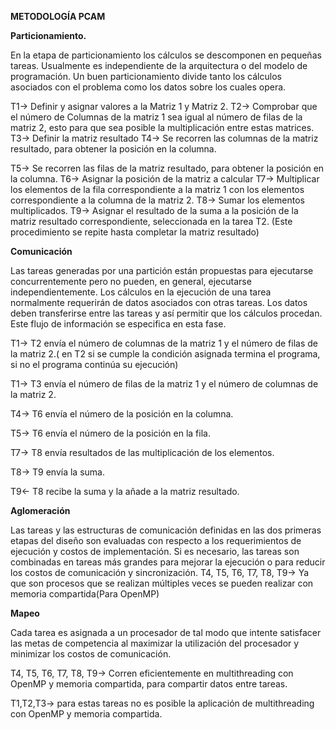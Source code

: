 **METODOLOGÍA PCAM**

**Particionamiento.**

En la etapa de particionamiento los cálculos se descomponen en pequeñas tareas. Usualmente es independiente de la arquitectura o del modelo de programación. Un buen particionamiento divide tanto los cálculos asociados con el problema como los datos sobre los cuales opera.

T1→ Definir y asignar valores a la Matriz 1 y Matriz 2.
T2→ Comprobar que el número de Columnas de la matriz 1 sea igual al número de filas de la matriz 2, esto para que sea posible la multiplicación entre estas matrices.
T3→ Definir la matriz resultado
T4→ Se recorren las columnas de la matriz resultado, para obtener la posición en la columna.

T5→ Se recorren las filas de la matriz resultado, para obtener la posición en la columna.
T6→ Asignar la posición de la matriz a calcular
T7→ Multiplicar los elementos de la fila correspondiente a la matriz 1 con los elementos correspondiente a la columna de la matriz 2.
T8→ Sumar los elementos multiplicados.
T9→ Asignar el resultado de la suma a la posición de la matriz resultado correspondiente, seleccionada en la tarea T2.
(Este procedimiento se repite hasta completar la matriz resultado)

**Comunicación**

Las tareas generadas por una partición están propuestas para ejecutarse concurrentemente pero no pueden, en general, ejecutarse independientemente. Los cálculos en la ejecución de una tarea normalmente requerirán de datos asociados con otras tareas. Los datos deben transferirse entre las tareas y así permitir que los cálculos procedan. Este flujo de información se especifica en esta fase.

T1→ T2 envía el número de columnas de la matriz 1 y el número de filas de la matriz 2.( en T2 si se cumple la condición asignada termina el programa, si no el programa continúa su ejecución)

T1→ T3 envía  el número de filas de la matriz 1 y el número de columnas de la matriz 2.

T4→ T6 envía el número de la posición en la columna.

T5→ T6 envía el número de la posición en la fila.

T7→ T8 envía resultados de las multiplicación de los elementos.

T8→ T9 envía la suma.

T9← T8 recibe la suma y la añade a la matriz resultado.


**Aglomeración**

Las tareas y las estructuras de comunicación definidas en las dos primeras etapas del diseño son evaluadas con respecto a los requerimientos de ejecución y costos de implementación. Si es necesario, las tareas son combinadas en tareas más grandes para mejorar la ejecución o para reducir los costos de comunicación y sincronización. 
T4, T5, T6, T7, T8, T9→ Ya que son procesos que se realizan múltiples veces se pueden realizar con memoria compartida(Para OpenMP)

**Mapeo**

Cada tarea es asignada a un procesador de tal modo que intente satisfacer las metas de competencia al maximizar la utilización del procesador y minimizar los costos de comunicación. 

T4, T5, T6, T7, T8, T9→ Corren eficientemente en multithreading con OpenMP y memoria compartida, para compartir datos entre tareas.

T1,T2,T3→ para estas tareas no es posible la aplicación de multithreading con OpenMP y memoria compartida.
